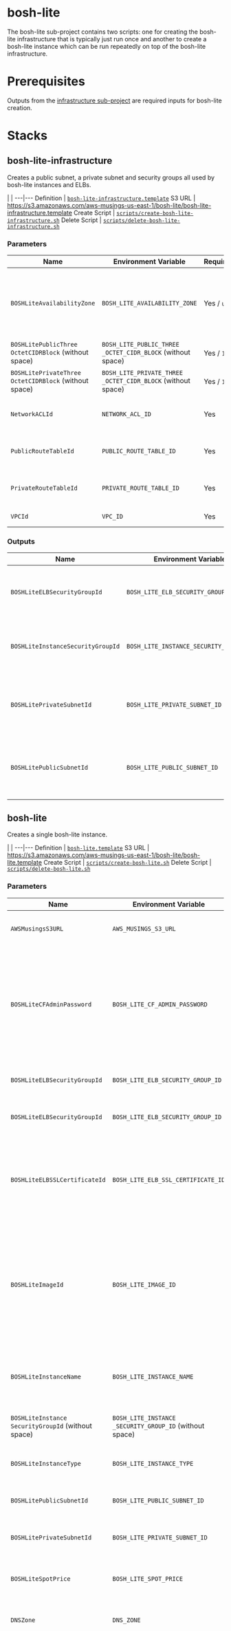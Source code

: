 bosh-lite
=========

The bosh-lite sub-project contains two scripts: one for creating the bosh-lite infrastructure that is typically just run once and another to create a bosh-lite instance which can be run repeatedly on top of the bosh-lite infrastructure.

# Prerequisites

Outputs from the [infrastructure sub-project](../infrastructure) are required inputs for bosh-lite creation.

# Stacks

## bosh-lite-infrastructure

Creates a public subnet, a private subnet and security groups all used by bosh-lite instances and ELBs.

 | |
---|---
 Definition | [`bosh-lite-infrastructure.template`](./bosh-lite-infrastructure.template.yml)
 S3 URL | https://s3.amazonaws.com/aws-musings-us-east-1/bosh-lite/bosh-lite-infrastructure.template
 Create Script | [`scripts/create-bosh-lite-infrastructure.sh`](scripts/create-bosh-lite-infrastructure.sh)
 Delete Script | [`scripts/delete-bosh-lite-infrastructure.sh`](scripts/delete-bosh-lite-infrastructure.sh)

### Parameters

 Name | Environment Variable | Required/Default | Description
---|---|---|---
 `BOSHLiteAvailabilityZone` | `BOSH_LITE_AVAILABILITY_ZONE` | Yes / `us-east-1a` | The availability zone where the bosh-lite subnets and bosh-lite instances will be located.
 `BOSHLitePublicThree OctetCIDRBlock` (without space) | `BOSH_LITE_PUBLIC_THREE _OCTET_CIDR_BLOCK` (without space) | Yes / `10.0.7` | The CIDR of the public subnet.
 `BOSHLitePrivateThree OctetCIDRBlock` (without space) | `BOSH_LITE_PRIVATE_THREE _OCTET_CIDR_BLOCK` (without space) | Yes / `10.0.57` | The CIDR of the private subnet.
 `NetworkACLId` | `NETWORK_ACL_ID` | Yes | See the [public infrastructure stack](../infrastructure#public-infrastructure).
 `PublicRouteTableId` | `PUBLIC_ROUTE_TABLE_ID` | Yes | See the [public infrastructure stack](../infrastructure#public-infrastructure).
 `PrivateRouteTableId` | `PRIVATE_ROUTE_TABLE_ID` | Yes | See the [private infrastructure stack](../infrastructure#private-infrastructure).
 `VPCId` | `VPC_ID` | Yes | See the [VPC stack](../infrastructure#vpc).

### Outputs
 Name | Environment Variable | Description
---|---|---
 `BOSHLiteELBSecurityGroupId` | `BOSH_LITE_ELB_SECURITY_GROUP_ID` | The id of the security group to be assigned to bosh-lite ELBs.
 `BOSHLiteInstanceSecurityGroupId` | `BOSH_LITE_INSTANCE_SECURITY_GROUP_ID` | The id of the security group to be assigned to bosh-lite instances.
 `BOSHLitePrivateSubnetId` | `BOSH_LITE_PRIVATE_SUBNET_ID` | The id of the private subnet which will contain bosh-lite instances.
 `BOSHLitePublicSubnetId` | `BOSH_LITE_PUBLIC_SUBNET_ID` | The id of the public subnet which will contain bosh-lite ELBs.

## bosh-lite

Creates a single bosh-lite instance.

 | |
---|---
 Definition | [`bosh-lite.template`](./bosh-lite.template.yml)
 S3 URL | https://s3.amazonaws.com/aws-musings-us-east-1/bosh-lite/bosh-lite.template
 Create Script | [`scripts/create-bosh-lite.sh`](scripts/create-bosh-lite.sh)
 Delete Script | [`scripts/delete-bosh-lite.sh`](scripts/delete-bosh-lite.sh)

### Parameters

 Name | Environment Variable | Required/Default | Description
---|---|---|---
 `AWSMusingsS3URL` | `AWS_MUSINGS_S3_URL` | Yes | See the [public infrastructure stack](../infrastructure#public-infrastructure).
 `BOSHLiteCFAdminPassword` | `BOSH_LITE_CF_ADMIN_PASSWORD` | Yes | The password for the `admin` account to Cloud Foundry. **REQUIRED, NO DEFAULT AND NOT SUPPLIED BY A PREVIOUS STACK**
 `BOSHLiteELBSecurityGroupId` | `BOSH_LITE_ELB_SECURITY_GROUP_ID` | Yes | See the [bosh-lite-infrastructure](#bosh-lite-infrastructure) above.
 `BOSHLiteELBSecurityGroupId` | `BOSH_LITE_ELB_SECURITY_GROUP_ID` | Yes | See the [bosh-lite-infrastructure](#bosh-lite-infrastructure) above.
 `BOSHLiteELBSSLCertificateId` | `BOSH_LITE_ELB_SSL_CERTIFICATE_ID` | No | TODO: Not currently used. The ARN id of the SSL/TLS certificate used by the ELB to communicate with clients.
 `BOSHLiteImageId` | `BOSH_LITE_IMAGE_ID` | Yes / `ami-104a457a` | The Amazon Machine Image that will be used to create the bosh-lite image. Any bosh-lite AMI can be used (search Community AMIs for `boshlite-9000`).
 `BOSHLiteInstanceName` | `BOSH_LITE_INSTANCE_NAME` | Yes / `bosh-lite1` | The instance hostname. Also used in the `name` tag of artifacts created for the instance.
 `BOSHLiteInstance SecurityGroupId` (without space) | `BOSH_LITE_INSTANCE _SECURITY_GROUP_ID` (without space) | Yes | See the [bosh-lite-infrastructure](#bosh-lite-infrastructure) above.
 `BOSHLiteInstanceType` | `BOSH_LITE_INSTANCE_TYPE` | Yes / `m3.xlarge` | The instance type of the bosh-lite instance.
 `BOSHLitePublicSubnetId` | `BOSH_LITE_PUBLIC_SUBNET_ID` | Yes | See the [bosh-lite-infrastructure](#bosh-lite-infrastructure) above.
 `BOSHLitePrivateSubnetId` | `BOSH_LITE_PRIVATE_SUBNET_ID` | Yes | See the [bosh-lite-infrastructure](#bosh-lite-infrastructure) above.
 `BOSHLiteSpotPrice` | `BOSH_LITE_SPOT_PRICE` | Yes / `0.06` | The spot price in US dollars of the bosh-lite instance. 
 `DNSZone` | `DNS_ZONE` | Yes |  See the [public infrastructure stack](../infrastructure#public-infrastructure).
 `FullyQualifiedExternal ParentDNSZone` (without space) | `FULLY_QUALIFIED_EXTERNAL _PARENT_DNS_ZONE` (without space) | Yes |  See the [public infrastructure stack](../infrastructure#public-infrastructure). Note this parameter was not required by the public infrastructure stack but it is required here. **REQUIRED, NO DEFAULT AND NOT SUPPLIED BY A PREVIOUS STACK**
 `FullyQualifiedInternal ParentDNSZone` (without space) | `FULLY_QUALIFIED_INTERNAL _PARENT_DNS_ZONE` (without space) | Yes |  See the [public infrastructure stack](../infrastructure#public-infrastructure).
 `InternalKeyName` | `INTERNAL_KEY_NAME` | Yes |  See the [public infrastructure stack](../infrastructure#public-infrastructure).
 `VPCId` | `VPC_ID` | Yes | See the [VPC stack](../infrastructure#vpc).

### Post Creation Steps

After a bosh-lite instance has been created, the Cloud Foundry router is still not accessible to the outside world. Eventually the router should be automatically available via `iptables` configuration but until then, the following commands should be executed from a `root` terminal session:

```bash
IP_ADDR=$(ifconfig eth0 | grep "inet addr" | cut -d : -f 2 | cut -d \  -f 1)
ssh -L $IP_ADDR:443:10.244.0.34:443 localhost
```
